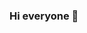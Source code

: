 ### Hi everyone 👋

<!--
**ADEL2006/ADEL2006** is a ✨ _special_ ✨ repository because its `README.md` (this file) appears on your GitHub profile.

Here are some ideas to get you started:

- 🔭 I’m currently working on ...
- 🌱 I’m currently learning Spring Boot
- 👯 I’m looking to collaborate on ...
- 🤔 I’m looking for help with inflearn
- 💬 Ask me about ...
- 📫 How to reach me: ...
- 😄 Pronouns: yangki
- ⚡ Fun fact: i want to go home
-->
